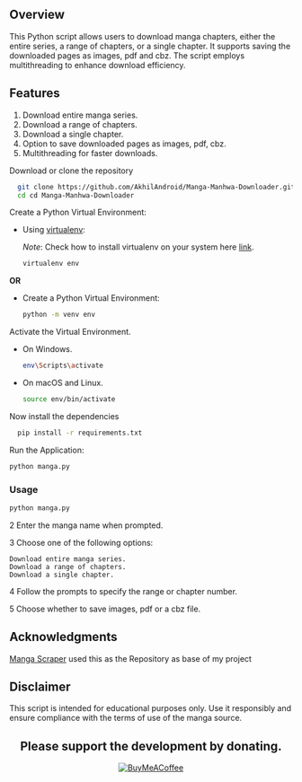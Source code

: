 ## Overview

This Python script allows users to download manga chapters, either the entire series, a range of chapters, or a single chapter. It supports saving the downloaded pages as images, pdf and cbz. The script employs multithreading to enhance download efficiency.

## Features
1. Download entire manga series.
2. Download a range of chapters.
3. Download a single chapter.
4. Option to save downloaded pages as images, pdf, cbz.
5. Multithreading for faster downloads.

 Download or clone the repository
```bash
  git clone https://github.com/AkhilAndroid/Manga-Manhwa-Downloader.git
  cd cd Manga-Manhwa-Downloader
```
Create a Python Virtual Environment:

   - Using [virtualenv](https://learnpython.com/blog/how-to-use-virtualenv-python/):

     _Note_: Check how to install virtualenv on your system here [link](https://learnpython.com/blog/how-to-use-virtualenv-python/).

     ```bash
     virtualenv env
     ```

   **OR**

   - Create a Python Virtual Environment:

     ```bash
     python -m venv env
     ```

 Activate the Virtual Environment.

   - On Windows.

     ```bash
     env\Scripts\activate
     ```

   - On macOS and Linux.

     ```bash
     source env/bin/activate
     ```

Now install the dependencies

```bash
  pip install -r requirements.txt
```
Run the Application:
  
```bash
python manga.py
```

### Usage
  
```bash
python manga.py
```
2 Enter the manga name when prompted.

3 Choose one of the following options:

    Download entire manga series.
    Download a range of chapters.
    Download a single chapter.

4 Follow the prompts to specify the range or chapter number.

5 Choose whether to save images, pdf or a cbz file.


## Acknowledgments

[Manga Scraper](http://github.com/CityIsBetter/Manga-Scrapper "Manga Scraper") used this as the Repository as base of my project

## Disclaimer

This script is intended for educational purposes only. Use it responsibly and ensure compliance with the terms of use of the manga source.


<div align="center">

## Please support the development by donating.

[![BuyMeACoffee](https://img.shields.io/badge/Buy%20Me%20a%20Coffee-ffdd00?style=for-the-badge&logo=buy-me-a-coffee&logoColor=black)](https://buymeacoffee.com/aakhil)

</div>
